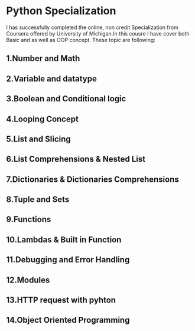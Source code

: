# Python Specialization 
I has successfully completed the online, non credit Specialization from Coursera offered by University of Michigan.In this cousre I have cover both Basic and as well as OOP concept.
These topic are following:

## 1.Number and Math
## 2.Variable and datatype
## 3.Boolean and Conditional logic
## 4.Looping Concept
## 5.List and Slicing
## 6.List Comprehensions & Nested List
## 7.Dictionaries & Dictionaries Comprehensions
## 8.Tuple and Sets
## 9.Functions
## 10.Lambdas & Built in Function
## 11.Debugging and Error Handling
## 12.Modules
## 13.HTTP request with pyhton
## 14.Object Oriented Programming
